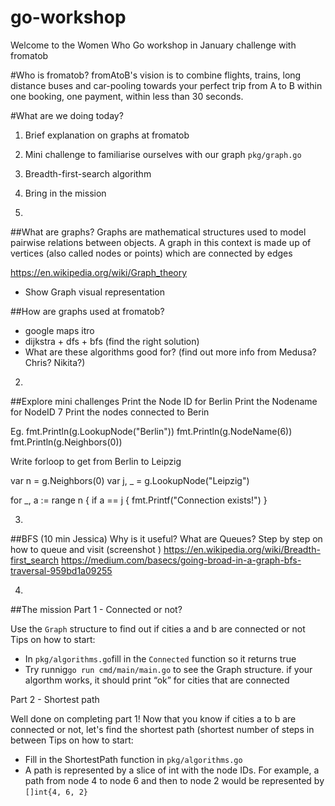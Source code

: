 # go-workshop

Welcome to the Women Who Go workshop in January challenge with fromatob

#Who is fromatob?
fromAtoB's vision is to combine flights, trains, long distance buses and car-pooling towards your perfect trip from A to B within one booking, one payment, within less than 30 seconds.

#What are we doing today?

1. Brief explanation on graphs at fromatob
2. Mini challenge to familiarise ourselves with our graph `pkg/graph.go`
3. Breadth-first-search algorithm
4. Bring in the mission

1.
##What are graphs?
Graphs are mathematical structures used to model pairwise relations between objects. A graph in this context is made up of vertices (also called nodes or points) which are connected by edges

https://en.wikipedia.org/wiki/Graph_theory

- Show Graph visual representation

##How are graphs used at fromatob?
- google maps itro
- dijkstra + dfs + bfs (find the right solution)
- What are these algorithms good for?
(find out more info from Medusa? Chris? Nikita?)

2.
##Explore mini challenges
  Print the Node ID for Berlin
  Print the Nodename for NodeID 7
  Print the nodes connected to Berin

Eg.
  fmt.Println(g.LookupNode("Berlin"))
  fmt.Println(g.NodeName(6))
  fmt.Println(g.Neighbors(0))

  Write forloop to get from Berlin to Leipzig

  var n = g.Neighbors(0)
  var j, _ = g.LookupNode("Leipzig")

  for _, a := range n {
    if a == j {
      fmt.Printf("Connection exists!")
    }

3.
##BFS (10 min Jessica)
Why is it useful?
What are Queues?
Step by step on how to queue and visit (screenshot )
https://en.wikipedia.org/wiki/Breadth-first_search
https://medium.com/basecs/going-broad-in-a-graph-bfs-traversal-959bd1a09255

4.
##The mission
Part 1 - Connected or not?

Use the `Graph` structure to find out if cities a and b are connected or not
Tips on how to start:
- In `pkg/algorithms.go`fill in the `Connected` function so it returns true
- Try runnig`go run cmd/main/main.go` to see the Graph structure. if your algorthm works, it should print “ok” for cities that are connected

Part 2 - Shortest path

Well done on completing part 1! Now that you know if cities a to b are connected or not, let's find the shortest path (shortest number of steps in between
Tips on how to start:
- Fill in the ShortestPath function in `pkg/algorithms.go`
- A path is represented by a slice of int with the node IDs. For example, a path from node 4 to node 6 and then to node 2 would be represented by `[]int{4, 6, 2}`
